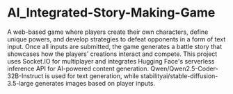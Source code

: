 # AI_Integrated-Story-Making-Game
A web-based game where players create their own characters, define unique powers, and develop strategies to defeat opponents in a form of text input. Once all inputs are submitted, the game generates a battle story that showcases how the players' creations interact and compete. This project uses Socket.IO for multiplayer and integrates Hugging Face's serverless inference API for AI-powered content generation. Qwen/Qwen2.5-Coder-32B-Instruct is used for text generation, while stabilityai/stable-diffusion-3.5-large generates images based on player inputs.
